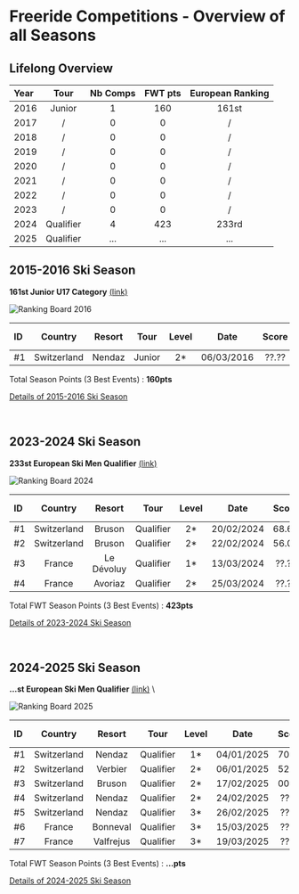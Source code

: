 # Freeride Competitions - Overview of all Seasons
## Lifelong Overview
| Year |    Tour   | Nb Comps | FWT pts | European Ranking |
| :--  |    :---:  |  :---:   | :---:   |     :---:        |
| 2016 |    Junior |    1     |   160   |      161st       |
| 2017 |      /    |    0     |   0     |       /          |
| 2018 |      /    |    0     |   0     |       /          |
| 2019 |      /    |    0     |   0     |       /          |
| 2020 |      /    |    0     |   0     |       /          |
| 2021 |      /    |    0     |   0     |       /          |
| 2022 |      /    |    0     |   0     |       /          |
| 2023 |      /    |    0     |   0     |       /          |
| 2024 | Qualifier |    4     |   423   |      233rd       | 
| 2025 | Qualifier |   ...    |   ...   |      ...         | 

## 2015-2016 Ski Season
**161st Junior U17 Category** [(link)](https://www.freerideworldtour.com/junior/rankings/ski-men/?region=europe-asia-oceania&season=2016)

![Ranking Board 2016](./2016-season/season-ranking.png)

| ID  | Country     | Resort | Tour  | Level |  Date      | Score  | Podium | FWT pts |
| :-- | :---:	    | :---:  | :---: | :---: |  :---:     | :---:  | :---:  | :---:   |
| #1  | Switzerland | Nendaz | Junior| 2*    | 06/03/2016 | ??.??  | 11/55  | 160     |

Total Season Points (3 Best Events) : **160pts**			    

[Details of 2015-2016 Ski Season](./2016-season/README.md) 
 
<br>


## 2023-2024 Ski Season
**233st European Ski Men Qualifier** [(link)](https://www.freerideworldtour.com/qualifier/rankings/ski-men/?region=europe-asia-oceania&season=2024)

![Ranking Board 2024](./2024-season/season-ranking.png)

| ID  | Country     | Resort | Tour      | Level |  Date      | Score | Podium | FWT pts |
| :-- | :---:	    | :---:  | :---:     | :---: |  :---:     | :---: | :---:  | :---:   |
| #1  | Switzerland | Bruson | Qualifier | 2*    | 20/02/2024 | 68.67 | 10/44  | 167     |
| #2  | Switzerland | Bruson | Qualifier | 2*    | 22/02/2024 | 56.00 | 25/53  | 106     |
| #3  | France  | Le Dévoluy | Qualifier | 1*    | 13/03/2024 | ??.?? | 4/21   | 150     |
| #4  | France     | Avoriaz | Qualifier | 2*    | 25/03/2024 | ??.?? | 28/52  | 100     |

Total FWT Season Points (3 Best Events) : **423pts**			    

[Details of 2023-2024 Ski Season](./2024-season/README.md) 

<br>

## 2024-2025 Ski Season
**...st European Ski Men Qualifier** [(link)](https://www.freerideworldtour.com/qualifier/rankings/ski-men/?season=2025&region=europe-asia-oceania) \

![Ranking Board 2025](./2025-season/season-ranking.png)

| ID  | Country     | Resort   | Tour      | Level |  Date      | Score | Podium | FWT pts |
| :-- | :---:	    | :---:    | :---:     | :---: |  :---:     | :---: | :---:  | :---:   |
| #1  | Switzerland | Nendaz   | Qualifier | 1*    | 04/01/2025 | 70.33 | 3/22   | 185     |
| #2  | Switzerland | Verbier  | Qualifier | 2*    | 06/01/2025 | 52.00 | 34/47  | 90      |
| #3  | Switzerland | Bruson   | Qualifier | 2*    | 17/02/2025 | 00.55 | 30/35  | ?     |
| #4  | Switzerland | Nendaz   | Qualifier | 2*    | 24/02/2025 | ??.?? | ??/??  | ?     |
| #5  | Switzerland | Nendaz   | Qualifier | 3*    | 26/02/2025 | ??.?? | ??/??  | ?     |
| #6  | France      | Bonneval | Qualifier | 3*    | 15/03/2025 | ??.?? | ??/??  | ?     |
| #7  | France      | Valfrejus| Qualifier | 3*    | 19/03/2025 | ??.?? | ??/??  | ?     |

Total FWT Season Points (3 Best Events) : **...pts**			    

[Details of 2024-2025 Ski Season](./2025-season/README.md) 


<br>



